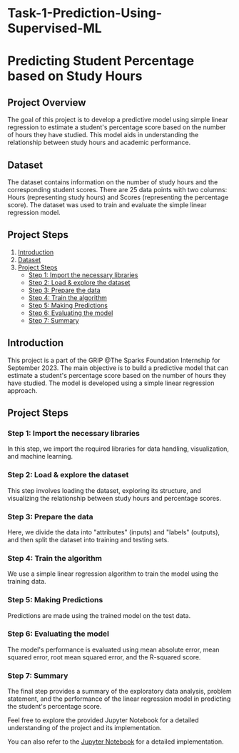 # Task-1-Prediction-Using-Supervised-ML

# Predicting Student Percentage based on Study Hours

## Project Overview

The goal of this project is to develop a predictive model using simple linear regression to estimate a student's percentage score based on the number of hours they have studied. This model aids in understanding the relationship between study hours and academic performance.

## Dataset

The dataset contains information on the number of study hours and the corresponding student scores. There are 25 data points with two columns: Hours (representing study hours) and Scores (representing the percentage score). The dataset was used to train and evaluate the simple linear regression model.

## Project Steps

1. [Introduction](#introduction)
2. [Dataset](#dataset)
3. [Project Steps](#project-steps)
    - [Step 1: Import the necessary libraries](#step-1-import-the-necessary-libraries)
    - [Step 2: Load & explore the dataset](#step-2-load--explore-the-dataset)
    - [Step 3: Prepare the data](#step-3-prepare-the-data)
    - [Step 4: Train the algorithm](#step-4-train-the-algorithm)
    - [Step 5: Making Predictions](#step-5-making-predictions)
    - [Step 6: Evaluating the model](#step-6-evaluating-the-model)
    - [Step 7: Summary](#step-7-summary)

## Introduction

This project is a part of the GRIP @The Sparks Foundation Internship for September 2023. The main objective is to build a predictive model that can estimate a student's percentage score based on the number of hours they have studied. The model is developed using a simple linear regression approach.

## Project Steps

### Step 1: Import the necessary libraries

In this step, we import the required libraries for data handling, visualization, and machine learning.

### Step 2: Load & explore the dataset

This step involves loading the dataset, exploring its structure, and visualizing the relationship between study hours and percentage scores.

### Step 3: Prepare the data

Here, we divide the data into "attributes" (inputs) and "labels" (outputs), and then split the dataset into training and testing sets.

### Step 4: Train the algorithm

We use a simple linear regression algorithm to train the model using the training data.

### Step 5: Making Predictions

Predictions are made using the trained model on the test data.

### Step 6: Evaluating the model

The model's performance is evaluated using mean absolute error, mean squared error, root mean squared error, and the R-squared score.

### Step 7: Summary

The final step provides a summary of the exploratory data analysis, problem statement, and the performance of the linear regression model in predicting the student's percentage score.

Feel free to explore the provided Jupyter Notebook for a detailed understanding of the project and its implementation.

You can also refer to the [Jupyter Notebook](https://github.com/Rupanavale/Task-1-Prediction-Using-Supervised-ML/blob/main/Prediction_Using_Supervised_ML_.ipynb) for a detailed implementation.


